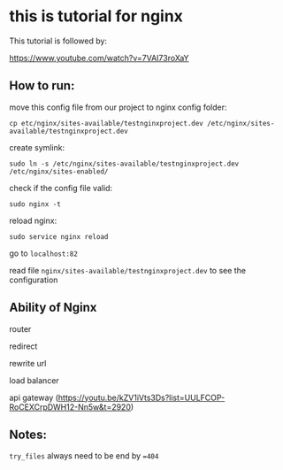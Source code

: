 # this is tutorial for nginx

This tutorial is followed by:

https://www.youtube.com/watch?v=7VAI73roXaY

## How to run:

move this config file from our project to nginx config folder:

`cp etc/nginx/sites-available/testnginxproject.dev /etc/nginx/sites-available/testnginxproject.dev`

create symlink:

`sudo ln -s /etc/nginx/sites-available/testnginxproject.dev /etc/nginx/sites-enabled/`

check if the config file valid:

`sudo nginx -t`

reload nginx:

`sudo service nginx reload`

go to `localhost:82`

read file `nginx/sites-available/testnginxproject.dev` to see the configuration


## Ability of Nginx

router

redirect

rewrite url

load balancer

api gateway (https://youtu.be/kZV1iVts3Ds?list=UULFCOP-RoCEXCrpDWH12-Nn5w&t=2920)

## Notes:

`try_files` always need to be end by `=404`